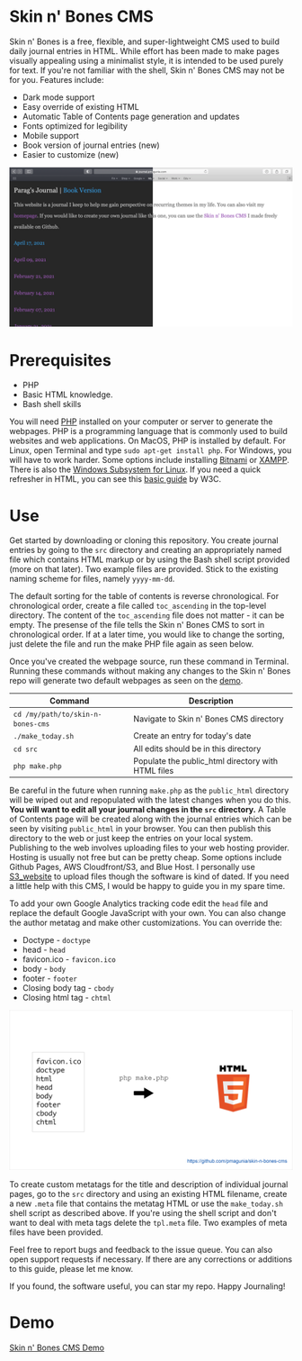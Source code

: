 # Skin n' Bones CMS
Skin n' Bones is a free, flexible, and super-lightweight CMS used to build daily journal entries in HTML. While effort has been made to make pages visually appealing using a minimalist style, it is intended to be used purely for text. If you're not familiar with the shell, Skin n' Bones CMS may not be for you. Features include:

* Dark mode support
* Easy override of existing HTML
* Automatic Table of Contents page generation and updates
* Fonts optimized for legibility
* Mobile support
* Book version of journal entries (new)
* Easier to customize (new)

![Screenshot of Skin n' Bones CMS](screenshot.png "Screenshot of Skin n' Bones CMS")

# Prerequisites
* PHP
* Basic HTML knowledge.
* Bash shell skills

You will need [PHP](https://www.php.net) installed on your computer or server to generate the webpages. PHP is a programming language that is commonly used to build websites and web applications. On MacOS, PHP is installed by default. For Linux, open Terminal and type `sudo apt-get install php`. For Windows, you will have to work harder. Some options include installing [Bitnami](https://bitnami.com/stack/wamp/installer) or [XAMPP](https://www.apachefriends.org/index.html). There is also the [Windows Subsystem for Linux](https://docs.microsoft.com/en-us/windows/wsl/install-win10). If you need a quick refresher in HTML, you can see this [basic guide](https://www.w3.org/MarkUp/Guide) by W3C.

# Use

Get started by downloading or cloning this repository. You create journal entries by going to the `src` directory and creating an appropriately named file which contains HTML markup or by using the Bash shell script provided (more on that later). Two example files are provided. Stick to the existing naming scheme for files, namely `yyyy-mm-dd`.

The default sorting for the table of contents is reverse chronological. For chronological order, create a file called `toc_ascending` in the top-level directory. The content of the `toc_ascending` file does not matter - it can be empty. The presense of the file tells the Skin n' Bones CMS to sort in chronological order. If at a later time, you would like to change the sorting, just delete the file and run the make PHP file again as seen below.

Once you've created the webpage source, run these command in Terminal. Running these commands without making any changes to the Skin n' Bones repo will generate two default webpages as seen on the [demo](https://journal.pmagunia.com).

|Command|Description|
|-------|-----------|
|`cd /my/path/to/skin-n-bones-cms`|Navigate to Skin n' Bones CMS directory|
|`./make_today.sh`|Create an entry for today's date|
|`cd src`|All edits should be in this directory|
|`php make.php`|Populate the public_html directory with HTML files|

Be careful in the future when running `make.php` as the `public_html` directory will be wiped out and repopulated with the latest changes when you do this. **You will want to edit all your journal changes in the `src` directory.** A Table of Contents page will be created along with the journal entries which can be seen by visiting `public_html` in your browser. You can then publish this directory to the web or just keep the entries on your local system. Publishing to the web involves uploading files to your web hosting provider. Hosting is usually not free but can be pretty cheap. Some options include Github Pages, AWS Cloudfront/S3, and Blue Host. I personally use [S3_website](https://github.com/laurilehmijoki/s3_website) to upload files though the software is kind of dated. If you need a little help with this CMS, I would be happy to guide you in my spare time.

To add your own Google Analytics tracking code edit the `head` file and replace the default Google JavaScript with your own. You can also change the author metatag and make other customizations. You can override the:

* Doctype - `doctype`
* head - `head`
* favicon.ico - `favicon.ico`
* body - `body`
* footer - `footer`
* Closing body tag - `cbody`
* Closing html tag - `chtml`

![Skin n' Bones Diagram](diagram.png "Skin n' Bones CMS Diagram")

To create custom metatags for the title and description of individual journal pages, go to the `src` directory and using an existing HTML filename, create a new `.meta` file that contains the metatag HTML or use the `make_today.sh` shell script as described above. If you're using the shell script and don't want to deal with meta tags delete the `tpl.meta` file. Two examples of meta files have been provided.

Feel free to report bugs and feedback to the issue queue. You can also open support requests if necessary. If there are any corrections or additions to this guide, please let me know.

If you found, the software useful, you can star my repo. Happy Journaling!

# Demo

[Skin n' Bones CMS Demo](https://skin-n-bones.pmagunia.com)
